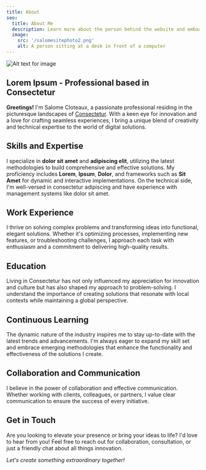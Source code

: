 ```yaml
---
title: About
seo:
  title: About Me
  description: Learn more about the person behind the website and embark on a journey of inspiration and shared experiences.
  image:
    src: '/salomesitephoto2.png'
    alt: A person sitting at a desk in front of a computer
---
```


![Alt text for image](/about.jpeg)

## Lorem Ipsum - Professional based in Consectetur
**Greetings!** I'm Salome Cloteaux, a passionate professional residing in the picturesque landscapes of [Consectetur](https://en.wikipedia.org/wiki/Consectetur). With a keen eye for innovation and a love for crafting seamless experiences, I bring a unique blend of creativity and technical expertise to the world of digital solutions.

## Skills and Expertise
I specialize in **dolor sit amet** and **adipiscing elit**, utilizing the latest methodologies to build comprehensive and effective solutions. My proficiency includes **Lorem**, **Ipsum**, **Dolor**, and frameworks such as **Sit Amet** for dynamic and interactive implementations. On the technical side, I'm well-versed in consectetur adipiscing and have experience with management systems like dolor sit amet.

## Work Experience
I thrive on solving complex problems and transforming ideas into functional, elegant solutions. Whether it's optimizing processes, implementing new features, or troubleshooting challenges, I approach each task with enthusiasm and a commitment to delivering high-quality results.

## Education
Living in Consectetur has not only influenced my appreciation for innovation and culture but has also shaped my approach to problem-solving. I understand the importance of creating solutions that resonate with local contexts while maintaining a global perspective.

## Continuous Learning
The dynamic nature of the industry inspires me to stay up-to-date with the latest trends and advancements. I'm always eager to expand my skill set and embrace emerging methodologies that enhance the functionality and effectiveness of the solutions I create.

## Collaboration and Communication
I believe in the power of collaboration and effective communication. Whether working with clients, colleagues, or partners, I value clear communication to ensure the success of every initiative.

## Get in Touch
Are you looking to elevate your presence or bring your ideas to life? I'd love to hear from you! Feel free to reach out for collaboration, consultation, or just a friendly chat about all things innovation.

*Let's create something extraordinary together!*
